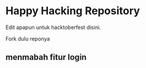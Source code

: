 # Happy Hacking Repository

Edit apapun untuk hacktoberfest disini.

Fork dulu reponya


## menmabah fitur login